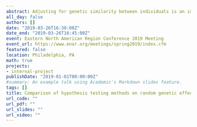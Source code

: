 ```yaml
---
abstract: Adjusting for genetic similarity between individuals is an important aspect to consider when analyzing family data. This similarity can come from two sources, additive and dominance, that can be incorporated as random effects in a linear mixed model to induce the genetic correlation between the individuals. However, testing whether additive or dominance effects exist, or are necessary to adjust for, leads to a non-standard hypothesis test on the variance components that places the components on the boundary of the parameter space. Additionally problematic is the existence of nuisance variance components.  As such, no standard testing method exists for this situation. This study compares different variance component testing procedures for this non-standard test on additive or dominance familial genetic effects in linear mixed models. The testing procedures include restricted likelihood ratio, F-statistic, and score tests. The comparison of these tests will be based on false positive rates and powers estimated from simulations studies where family structured data is simulated from the 1000 Genomes Project with varying levels of true genetic correlation.
all_day: false
authors: []
date: "2019-03-26T16:30:00Z"
date_end: "2019-03-26T16:45:00Z"
event: Eastern North American Region Conference 2019 Meeting
event_url: https://www.enar.org/meetings/spring2019/index.cfm
featured: false
location: Philadelphia, PA
math: true
projects:
- internal-project
publishDate: "2019-01-01T00:00:00Z"
#summary: An example talk using Academic's Markdown slides feature.
tags: []
title: Comparison of hypothesis testing methods on random genetic effects in family data
url_code: ""
url_pdf: ""
url_slides: ""
url_video: ""
---
```


